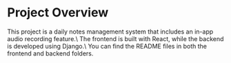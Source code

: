 # Project Overview

 This project is a daily notes management system that includes an in-app audio recording feature.\ 
 The frontend is built with React, while the backend is developed using Django.\ 
 You can find the README files in both the frontend and backend folders.